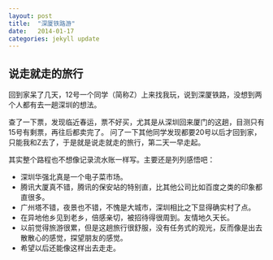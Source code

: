 ```yaml
---
layout: post
title:  "深厦铁路游"
date:   2014-01-17
categories: jekyll update
---
```


## 说走就走的旅行

回到家呆了几天，12号一个同学（简称Z）上来找我玩，说到深厦铁路，没想到两个人都有去一趟深圳的想法。

查了一下票，发现临近春运，票不好买，尤其是从深圳回来厦门的这趟，目测只有15号有剩票，再往后都卖完了。
问了一下其他同学发现都要20号以后才回到家，只能我和Z去了，于是就是说走就走的旅行，第二天一早走起。

其实整个路程也不想像记录流水账一样写。主要还是列列感悟吧：

* 深圳华强北真是一个电子菜市场。
* 腾讯大厦真不错，腾讯的保安站的特别直，比其他公司比如百度之类的印象都直很多。
* 广州塔不错，夜景也不错，不愧是大城市，深圳相比之下显得确实村了点。
* 在异地他乡见到老乡，倍感亲切，被招待得很周到。友情地久天长。
* 以前觉得旅游很累，但是这趟旅行很舒服，没有任务式的观光，反而像是出去散散心的感觉，探望朋友的感觉。
* 希望以后还能像这样出去走走。
